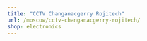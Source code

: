 ```yaml
---
title: "CCTV Changanacgerry Rojitech"
url: /moscow/cctv-changanacgerry-rojitech/
shop: electronics
---
```

